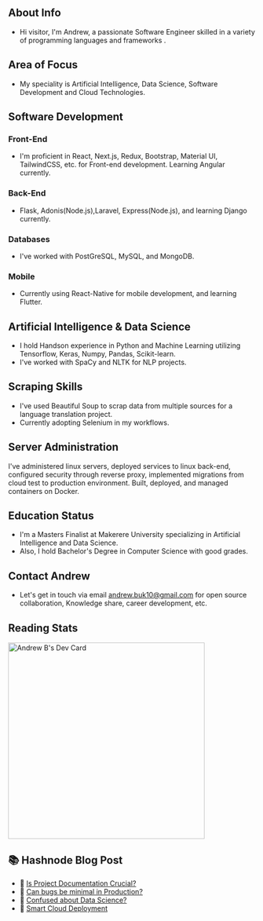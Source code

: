 ## About Info
- Hi visitor, I'm Andrew, a passionate Software Engineer skilled in a variety of programming languages and frameworks .

## Area of Focus
- My speciality is Artificial Intelligence, Data Science, Software Development and Cloud Technologies.

## Software Development

### Front-End
- I'm proficient in React, Next.js, Redux, Bootstrap, Material UI, TailwindCSS, etc. for Front-end development. Learning Angular currently.

### Back-End
- Flask, Adonis(Node.js),Laravel, Express(Node.js), and learning Django currently.

### Databases
- I've worked with PostGreSQL,  MySQL, and MongoDB.

### Mobile
- Currently using React-Native for mobile development, and learning Flutter.

## Artificial Intelligence & Data Science
-  I hold Handson experience in Python and Machine Learning utilizing Tensorflow, Keras, Numpy, Pandas, Scikit-learn.
- I've worked with SpaCy and NLTK for NLP projects.

## Scraping Skills
- I've used Beautiful Soup to scrap data from multiple sources for a language translation project.
- Currently adopting Selenium in my workflows.

## Server Administration
I've administered linux servers, deployed services to linux back-end, configured security through reverse proxy, implemented migrations from cloud test to production environment.  Built, deployed, and managed containers on Docker.

## Education Status 
- I'm a Masters Finalist at Makerere University specializing in Artificial Intelligence and Data Science.
- Also, I hold Bachelor's Degree in Computer Science with good grades.

## Contact Andrew
- Let's get in touch via email andrew.buk10@gmail.com for open source collaboration, Knowledge share, career development, etc.

## Reading Stats
<a href="https://app.daily.dev/andrewbuk"><img src="https://api.daily.dev/devcards/8d94f37f368d41dea68ddba7a00d7d5c.png?r=g0q" width="400" alt="Andrew B's Dev Card"/></a>

## :books: Hashnode Blog Post
<!-- HASHNODE:START -->
 - 💫 [Is Project Documentation Crucial?](https://andrewnotes.hashnode.dev/is-project-documentation-relevant)
 - 🌮 [Can bugs be minimal in Production?](https://andrewnotes.hashnode.dev/can-bugs-be-minimal-in-production)
 - 💫 [Confused about Data Science?](https://andrewnotes.hashnode.dev/confused-about-data-science)
 - 🚀 [Smart Cloud Deployment](https://andrewnotes.hashnode.dev/smart-cloud-deployment)<!-- HASHNODE:END -->


<!---
Andrkenya/Andrkenya is a ✨ special ✨ repository because its `README.md` (this file) appears on your GitHub profile.
You can click the Preview link to take a look at your changes.
--->
